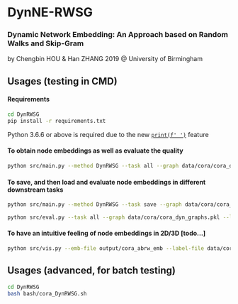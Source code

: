 # DynNE-RWSG
### Dynamic Network Embedding: An Approach based on Random Walks and Skip-Gram

by Chengbin HOU & Han ZHANG 2019 @ University of Birmingham

## Usages (testing in CMD)
#### Requirements
```bash
cd DynRWSG
pip install -r requirements.txt
```
Python 3.6.6 or above is required due to the new [`print(f' ')`](https://docs.python.org/3.6/reference/lexical_analysis.html#f-strings) feature
#### To obtain node embeddings as well as evaluate the quality
```bash
python src/main.py --method DynRWSG --task all --graph data/cora/cora_dyn_graphs.pkl --label data/cora/cora_node_label_dict.pkl --emb-file output/cora_DynRWSG_128_embs.pkl --num-walks 20 --restart-prob 0.2 --update-threshold 0.1 --emb-dim 128 --workers 24
```
#### To save, and then load and evaluate node embeddings in different downstream tasks
```bash
python src/main.py --method DynRWSG --task save --graph data/cora/cora_dyn_graphs.pkl --label data/cora/cora_node_label_dict.pkl --emb-file output/cora_DynRWSG_128_embs.pkl --num-walks 20 --restart-prob 0.2 --update-threshold 0.1 --emb-dim 128 --workers 24

python src/eval.py --task all --graph data/cora/cora_dyn_graphs.pkl --label data/cora/cora_node_label_dict.pkl --emb-file output/cora_DynRWSG_128_embs.pkl
```
#### To have an intuitive feeling of node embeddings in 2D/3D [todo...]
```bash
python src/vis.py --emb-file output/cora_abrw_emb --label-file data/cora/cora_label.txt
```

## Usages (advanced, for batch testing)
```bash
cd DynRWSG
bash bash/cora_DynRWSG.sh
```
